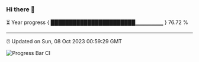### Hi there 👋

⏳ Year progress { ███████████████████████▁▁▁▁▁▁▁ } 76.72 %

---

⏰ Updated on Sun, 08 Oct 2023 00:59:29 GMT

![Progress Bar CI](https://github.com/JuvenileQ/Progress-Bar-CI/workflows/main/badge.svg)
